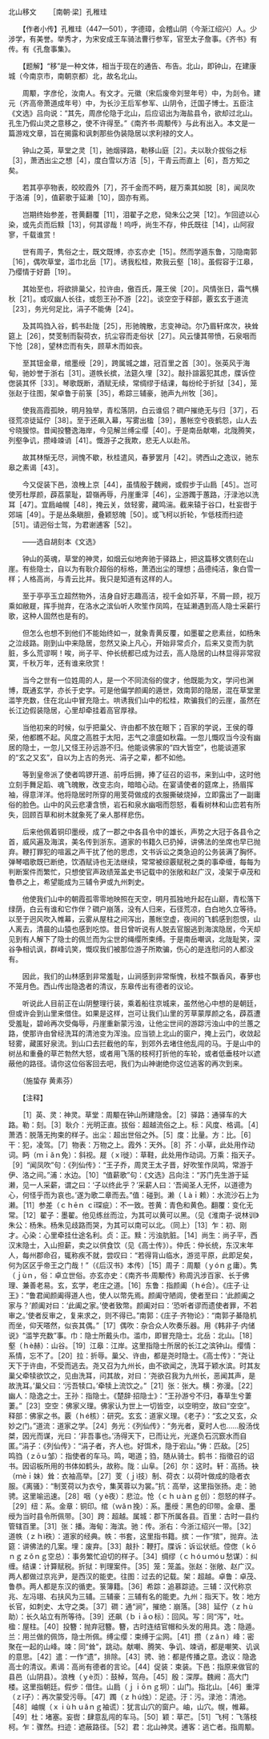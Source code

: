北山移文
　　［南朝·梁］孔稚珪

　　【作者小传】孔稚珪（447—501），字德璋，会稽山阴（今渐江绍兴）人。少涉学，有美誉。举秀才，为宋安成王车骑法曹行参军，官至太子詹事。《齐书》有传。有《孔詹事集》。　　

　　【题解】“移”是一种文体，相当于现在的通告、布告。北山，即钟山，在建康城（今南京市，南朝京都）北，故名北山。

　　周颙，字彦伦，汝南人。有文才。元徽（宋后废帝刘昱年号）中，为剡令。建元（齐高帝萧道成年号）中，为长沙王后军参军、山阴令，迁国子博士。五臣注《文选》吕向说：“其先，周彦伦隐于北山，后应诏出为海盐县令，欲却过北山。孔生乃假山灵之意移之，使不许得至。”《南齐书·周颙传》与此有出入。本文是一篇游戏文章，旨在揭露和讽刺那些伪装隐居以求利禄的文人。 　　

　　钟山之英，草堂之灵［1］，驰烟驿路，勒移山庭［2］。夫以耿介拔俗之标［3］，萧洒出尘之想［4］，度白雪以方洁［5］，干青云而直上［6］，吾方知之矣。

　　若其亭亭物表，皎皎霞外［7］，芥千金而不眄，屣万乘其如脱［8］，闻凤吹于洛浦［9］，值薪歌于延濑［10］，固亦有焉。

　　岂期终始参差，苍黄翻覆［11］，泪翟子之悲，恸朱公之哭［12］。乍回迹以心染，或先贞而后黩［13］，何其谬哉！呜呼，尚生不存，仲氏既往［14］，山阿寂寥，千载谁赏！

　　世有周子，隽俗之士，既文既博，亦玄亦史［15］。然而学遁东鲁，习隐南郭［16］，偶吹草堂，滥巾北岳［17］。诱我松桂，欺我云壑［18］。虽假容于江皋，乃缨情于好爵［19］。

　　其始至也，将欲排巢父，拉许由，傲百氏，蔑王侯［20］。风情张日，霜气横秋［21］。或叹幽人长往，或怨王孙不游［22］。谈空空于释部，覈玄玄于道流［23］，务光何足比，涓子不能俦［24］。

　　及其鸣驺入谷，鹤书赴陇［25］，形驰魄散，志变神动。尔乃眉轩席次，袂耸筵上［26］，焚芰制而裂荷衣，抗尘容而走俗状［27］。风云悽其带愤，石泉咽而下怆［28］，望林峦而有失，顾草木而如丧。

　　至其钮金章，绾墨绶［29］，跨属城之雄，冠百里之首［30］。张英风于海甸，驰妙誉于浙右［31］。道帙长摈，法筵久埋［32］。敲扑諠嚣犯其虑，牒诉倥偬装其怀［33］。琴歌既断，酒赋无续，常绸缪于结课，每纷纶于折狱［34］，笼张赵于往图，架卓鲁于前箓［35］，希踪三辅豪，驰声九州牧［36］。

　　使我高霞孤映，明月独举，青松落阴，白云谁侣？磵户摧绝无与归［37］，石径荒凉徒延佇［38］。至于还飙入幕，写雾出楹［39］，蕙帐空兮夜鹤怨，山人去兮晓猨惊。昔闻投簪逸海岸，今见解兰缚尘缨［40］。于是南岳献嘲，北陇腾笑，列壑争讥，攒峰竦诮［41］。慨游子之我欺，悲无人以赴吊。

　　故其林惭无尽，涧愧不歇，秋桂遣风，春萝罢月［42］。骋西山之逸议，驰东皋之素谒［43］。

　　今又促装下邑，浪栧上京［44］，虽情殷于魏阙，或假步于山扃［45］。岂可使芳杜厚颜，薜荔蒙耻，碧嶺再辱，丹崖重滓［46］，尘游躅于蕙路，汙渌池以洗耳［47］。宜扃岫幌［48］，掩云关，敛轻雾，藏鸣湍。截来辕于谷口，杜妄辔于郊端［49］。于是丛条瞋胆，叠颖怒魄［50］。或飞柯以折轮，乍低枝而扫迹［51］。请迥俗士驾，为君谢逋客［52］。

　　——选自胡刻本《文选》　　

　　钟山的英魂，草堂的神灵，如烟云似地奔驰于驿路上，把这篇移文镌刻在山崖。有些隐士，自以为有耿介超俗的标格，萧洒出尘的理想；品德纯洁，象白雪一样；人格高尚，与青云比并。我只是知道有这样的人。

　　至于亭亭玉立超然物外，洁身自好志趣高洁，视千金如芥草，不屑一顾，视万乘如敝屣，挥手抛弃，在洛水之滨仙听人吹笙作凤鸣，在延濑遇到高人隐士采薪行歌，这种人固然也是有的。

　　但怎么也想不到他们不能始终如一，就象青黄反覆，如墨翟之悲素丝，如杨朱之泣歧路。刚到山中来隐居，忽然又染上凡心，开始非常贞介，后来又变而为肮脏，多么荒谬啊！唉，尚子平、仲长统都已成为过去，高人隐居的山林显得非常寂寞，千秋万年，还有谁来欣赏！

　　当今之世有一位姓周的人，是一个不同流俗的俊才，他既能为文，学问也渊博，既通玄学，亦长于史学。可是他偏学颜阖的遁世，效南郭的隐居，混在草堂里滥竽充数，住在北山中冒充隐士。哄诱我们山中的松桂，欺骗我们的云崖，虽然在长江边假装隐居，心里却牵挂着高官厚禄。

　　当他初来的时候，似乎把巢父、许由都不放在眼下；百家的学说，王侯的尊荣，他都瞧不起。风度之高胜于太阳，志气之凛盛如秋霜。一忽儿慨叹当今没有幽居的隐士，一忽儿又怪王孙远游不归。他能谈佛家的“四大皆空”，也能谈道家的“玄之又玄”，自以为上古的务光、涓子之辈，都不如他。

　　等到皇帝派了使者鸣锣开道、前呼后拥，捧了征召的诏书，来到山中，这时他立刻手舞足蹈、魂飞魄散，改变志向，暗暗心动。在宴请使者的筵席上，扬眉挥袖，得意洋洋。他将隐居时所穿的用芰荷做成的衣服撕破烧掉，立即露出了一副庸俗的脸色。山中的风云悲凄含愤，岩石和泉水幽咽而怨怒，看看树林和山峦若有所失，回顾百草和树木就象死了亲人那样悲伤。

　　后来他佩着铜印墨绶，成了一郡之中各县令中的雄长，声势之大冠于各县令之首，威风遍及海滨，美名传到浙东。道家的书籍久已扔掉，讲佛法的坐席也早已抛弃。鞭打罪犯的喧嚣之声干扰了他的思虑，文书诉讼之类急迫的公务装满了胸怀。弹琴唱歌既已断绝，饮酒赋诗也无法继续，常常被综覈赋税之类的事牵缠，每每为判断案件而繁忙，只想使官声政绩笼盖史书记载中的张敞和赵广汉，凌架于卓茂和鲁恭之上，希望能成为三辅令尹或九州刺史。

　　他使我们山中的朝霞孤零零地映照在天空，明月孤独地升起在山巅，青松落下绿荫，白云有谁和它作伴？磵户崩落，没有人归来，石径荒凉，白白地久立等待。以至于迥风吹入帷幕，云雾从屋柱之间泻出，蕙帐空虚，夜间的飞鹤感到怨恨，山人离去，清晨的山猿也感到吃惊。昔日曾听说有人脱去官服逃到海滨隐居，今天却见到有人解下了隐士的佩兰而为尘世的绳缨所束缚。于是南岳嘲讽，北陇耻笑，深谷争相讥讽，群峰讥笑，慨叹我们被那位游子所欺骗，伤心的是连慰问的人都没有。

　　因此，我们的山林感到非常羞耻，山涧感到非常惭愧，秋桂不飘香风，春萝也不笼月色。西山传出隐逸者的清议，东皋传出有德者的议论。

　　听说此人目前正在山阴整理行装，乘着船往京城来，虽然他心中想的是朝廷，但或许会到山里来借住。如果是这样，岂可让我们山里的芳草蒙厚颜之名，薜荔遭受羞耻，碧岭再次受侮辱，丹崖重新蒙污浊，让他尘世间的游踪污浊山中的兰蕙之路，使那许由曾经洗耳的清池变为浑浊。应当锁上北山的窗户，掩上云门，收敛起轻雾，藏匿好泉流。到山口去拦截他的车，到郊外去堵住他乱闯的马。于是山中的树丛和重叠的草芒勃然大怒，或者用飞落的枝柯打折他的车轮，或者低垂枝叶以遮蔽他的路径。请你这位俗客回去吧，我们为山神谢绝你这位逃客的再次到来。

　　（施蛰存 黄素芬）

　　【注释】

　　［1］英、灵：神灵。草堂：周颙在钟山所建隐舍。［2］驿路：通驿车的大路。勒：刻。［3］耿介：光明正直。拔俗：超越流俗之上。标：风度、格调。［4］萧洒：脱落无拘束的样子。出尘：超出世俗之外。［5］度：比量。方：比。［6］干：犯，凌驾。［7］物表：万物之上。霞外：天外。［8］芥：小草，此处用作动词。眄（ｍｉǎｎ免）：斜视。屣（ｘǐ徙）：草鞋，此处用作动词。万乘：指天子。［9］“闻凤吹”句：《列仙传》：“王子乔，周灵王太子晋，好吹笙作凤鸣，常游于伊、洛之间。”浦：水边。［10］“值薪歌”句：《文选》吕向注：“苏门先生游于延濑，见一人采薪，谓之曰：‘子以终此乎？’采薪人曰：‘吾闻圣人无怀，以道德为心，何怪乎而为哀也。’遂为歌二章而去。”值：碰到。濑（ｌàｉ赖）：水流沙石上为濑。［11］参差（ｃｈēｎ ｃī琛疵）：不一致。苍黄：青色和黄色。翻覆：变化无常。［12］翟子：墨翟。他见练丝而泣，为其可以黄可以黑。（见《淮南子·说林训》朱公：杨朱。杨朱见歧路而哭，为其可以南可以北。（同上）［13］乍：初、刚才。心染：心里牵挂仕途名利。贞：正。黩：污浊肮脏。［14］尚生：尚子平，西汉末隐士，入山担薪，卖之以供食饮（见《高士传》）。仲氏：仲长统，东汉末年人，每州郡命召，辄称疾不就，尝叹曰：“若得背山临水，游览平原，此即足矣，何为区区乎帝王之门哉！”（《后汉书》本传）［15］周子：周颙（ｙóｎｇ庸）。隽（ｊùｎ，俗：卓立世俗。亦玄亦史：《南齐书·周颙传》称周汎涉百家、长于佛理、兼善老易。玄，玄学，老庄之道。［16］东鲁：指颜阖（ｈé合）。《庄子·让王》：“鲁君闻颜阖得道人也，使人以幣先焉。颜阖守陋闾，使者至曰：‘此颜阖之家与？’颜阖对曰：‘此阖之家。’使者致幣。颜阖对曰：‘恐听者谬而遗使者罪，不若审之。’使者反审之，复来求之，则不得已。”南郭：《庄子·齐物论》：“南郭子綦隐机而坐，仰天嗒然，似丧其偶。”［17］偶吹：杂合众人吹奏乐器。用《韩非子·内储说》“滥竽充数”事。巾：隐士所戴头巾。滥巾，即冒充隐士。北岳：北山。［18］壑（ｈè赫）：山谷。［19］江皋：江岸。这里指隐士所居的长江之滨钟山。缨情：系情，忘不了。［20］拉：折辱。巢父、许由，都是尧时隐士。《高士传》：“尧让天下于许由，不受而逃去。尧又召为九州长，由不欲闻之，洗耳于颖水滨。时其友巢父牵犊欲饮之，见由洗耳，问其故，对曰：‘尧欲召我为九州长，恶闻其声，是故洗耳。’巢父曰：‘污吾犊口。’牵犊上流饮之。”［21］张：张大。横：弥漫。［22］幽人：隐逸之士。王孙：指隐士。《楚辞·招隐士》：“王孙游兮不归，春草生兮萋萋。”［23］空空：佛家义理。佛家认为世上一切皆空，以空明空，故曰“空空”。释部：佛家之书。覈（ｈé核）：研究。玄玄：道家义理。《老子》：“玄之又玄，众妙之门。”道流：道家之学。［24］务光：《列仙传》：“务光者，夏时人也……殷汤伐桀，因光而谋，光曰：‘非吾事也。’汤得天下，已而让光，光遂负石沉窾水而自匿。”涓子：《列仙传》：“涓子者，齐人也。好饵术，隐于宕山。”俦：匹敌。［25］鸣驺（ｚōｕ邹）：指使者的车马。鸣，喝道；驺，随从骑士。鹤书：指徵召的诏书。因诏板所用的书体如鹤头，故称。陇：山阜。［26］尔：这时。轩：高扬。袂（ｍèｉ妹）耸：衣袖高举。［27］芰（ｊì技）制、荷衣：以荷叶做成的隐者衣服。《离骚》：“制芰荷以为衣兮，集芙蓉以为裳。”抗：高举，这里指张扬。走：驰骋。这里喻迅速。［28］咽（ｙè夜）：悲泣。怆（ｃｈｕàｎｇ创）：怨怒的样子。［29］纽：系。金章：铜印。绾（ｗǎｎ挽）：系。墨绶：黑色的印带。金章、墨绶为当时县令所佩带。［30］跨：超越。属城：郡下所属各县。百里：古时一县约管辖百里。［31］张：播。海甸：海滨。驰：传。浙右：今浙江绍兴一带。［32］道帙（ｚｈì秩）：道家的经典。帙：书套，这里指书籍。摈：一作“殡”，抛弃。法筵：讲佛法的几案。埋：废弃。［33］敲扑：鞭打。牒诉：诉讼状纸。倥偬（ｋōｎｇｚǒｎｇ空总）：事务繁忙迫切的样子。［34］绸缪（ｃｈóｕｍóｕ愁谋）：纠缠。结课：计算赋税。折狱：判理案件。［35］笼：笼盖。张赵：张敞、赵广汉。两人都做过京兆尹，是西汉的能吏。往图：过去的记载。架：超越。卓鲁：卓茂、鲁恭。两人都是东汉的循吏。箓簿籍。［36］希踪：追慕踪迹。三辅：汉代称京兆、左冯翊、右扶风为三辅。三辅豪：三辅有名的能吏。九州：指天下。牧：地方长官，如刺史、太守之类。［37］磵：通“涧”，摧绝：崩落。［38］延佇（ｚｈù助）：长久站立有所等待。［39］还飙（ｂｉāｏ标）：回风。写：同“泻”，吐。楹：屋柱。［40］投簪：抛弃冠簪。簪，古时连结官帽和头发的用具。逸：隐遁。兰：用兰做的佩饰，隐士所佩。缚尘缨：束缚于尘网。［41］攒（ｚǎｎ）峰：密聚在一起的山峰。竦：同“耸”，跳动。献嘲、腾笑、争讥、竦诮，都是嘲笑、讥讽的意思。［42］遣：一作“遗”，排除。［43］骋、驰：都是传播之意。逸议：隐逸高士的清议。素谒：高尚有德者的言论。［44］促装：束装。下邑：指原来做官的县邑（山阴县）。浪栧（ｙè页）：鼓棹，驾舟。［45］殷：深厚。魏阙：高大门楼。这里指朝廷。假步：借住。山扃（ｊｉōｎｇ坰）：山门。指北山。［46］重滓（ｚǐ子）：再次蒙受污辱。［47］躅（ｚｈú烛）：足迹。汙：污。渌池：清池。［48］岫幌（ｘｉùｈｕǎｎｇ袖谎）：犹言山穴的窗户。岫，山穴。幌，帷幕。［49］杜：堵塞。妄辔：肆意乱闯的车马。［50］颖：草芒。［51］飞柯：飞落枝柯。乍：骤然。扫迹：遮蔽路径。［52］君：北山神灵。逋客：逃亡者。指周颙。 


